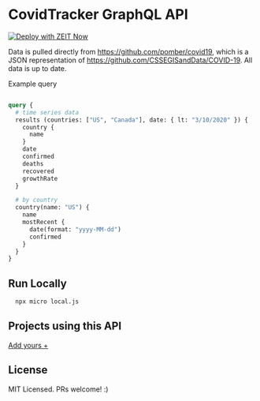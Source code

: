 # CovidTracker GraphQL API


[![Deploy with ZEIT Now](https://zeit.co/button)](https://zeit.co/import/project?template=https://github.com/aregee/covidtracker-graphql)


Data is pulled directly from https://github.com/pomber/covid19, which is a JSON representation of https://github.com/CSSEGISandData/COVID-19. All data is up to date.

Example query
```graphql

query {
  # time series data
  results (countries: ["US", "Canada"], date: { lt: "3/10/2020" }) {
    country {
      name
    }
    date
    confirmed
    deaths
    recovered
    growthRate
  }

  # by country
  country(name: "US") {
    name
    mostRecent {
      date(format: "yyyy-MM-dd")
      confirmed
    }
  }
}

```


## Run Locally

```bash
  npx micro local.js
```

## Projects using this API

[Add yours +](https://github.com/aregee/covidtracker-graphql/edit/master/readme.md)

## License
MIT Licensed. PRs welcome! :)

